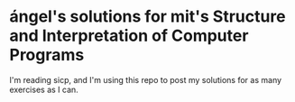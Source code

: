 # ángel's solutions for mit's **Structure and Interpretation of Computer Programs**

I'm reading sicp, and I'm using this repo to post my solutions for as many
exercises as I can.
